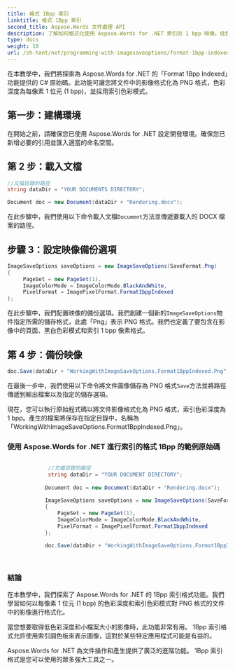 ```yaml
---
title: 格式 1Bpp 索引
linktitle: 格式 1Bpp 索引
second_title: Aspose.Words 文件處理 API
description: 了解如何格式化使用 Aspose.Words for .NET 索引的 1 bpp 映像。低色彩深度影像的完整教學。
type: docs
weight: 10
url: /zh-hant/net/programming-with-imagesaveoptions/format-1bpp-indexed/
---
```

在本教學中，我們將探索為 Aspose.Words for .NET 的「Format 1Bpp Indexed」功能提供的 C# 原始碼。此功能可讓您將文件中的影像格式化為 PNG 格式，色彩深度為每像素 1 位元 (1 bpp)，並採用索引色彩模式。

## 第一步：建構環境

在開始之前，請確保您已使用 Aspose.Words for .NET 設定開發環境。確保您已新增必要的引用並匯入適當的命名空間。

## 第 2 步：載入文檔

```csharp
//文檔目錄的路徑
string dataDir = "YOUR DOCUMENTS DIRECTORY";

Document doc = new Document(dataDir + "Rendering.docx");
```

在此步驟中，我們使用以下命令載入文檔`Document`方法並傳遞要載入的 DOCX 檔案的路徑。

## 步驟 3：設定映像備份選項

```csharp
ImageSaveOptions saveOptions = new ImageSaveOptions(SaveFormat.Png)
{
     PageSet = new PageSet(1),
     ImageColorMode = ImageColorMode.BlackAndWhite,
     PixelFormat = ImagePixelFormat.Format1bppIndexed
};
```

在此步驟中，我們配置映像的備份選項。我們創建一個新的`ImageSaveOptions`物件指定所需的儲存格式，此處「Png」表示 PNG 格式。我們也定義了要包含在影像中的頁面、黑白色彩模式和索引 1 bpp 像素格式。

## 第 4 步：備份映像

```csharp
doc.Save(dataDir + "WorkingWithImageSaveOptions.Format1BppIndexed.Png", saveOptions);
```

在最後一步中，我們使用以下命令將文件圖像儲存為 PNG 格式`Save`方法並將路徑傳遞到輸出檔案以及指定的儲存選項。

現在，您可以執行原始程式碼以將文件影像格式化為 PNG 格式，索引色彩深度為 1 bpp。產生的檔案將保存在指定目錄中，名稱為「WorkingWithImageSaveOptions.Format1BppIndexed.Png」。

### 使用 Aspose.Words for .NET 進行索引的格式 1Bpp 的範例原始碼

```csharp 
 
			 //文檔目錄的路徑
			 string dataDir = "YOUR DOCUMENT DIRECTORY"; 
            
            Document doc = new Document(dataDir + "Rendering.docx");

            ImageSaveOptions saveOptions = new ImageSaveOptions(SaveFormat.Png)
            {
                PageSet = new PageSet(1),
                ImageColorMode = ImageColorMode.BlackAndWhite,
                PixelFormat = ImagePixelFormat.Format1bppIndexed
            };

            doc.Save(dataDir + "WorkingWithImageSaveOptions.Format1BppIndexed.Png", saveOptions);
            
        
```

### 結論

在本教學中，我們探索了 Aspose.Words for .NET 的 1Bpp 索引格式功能。我們學習如何以每像素 1 位元 (1 bpp) 的色彩深度和索引色彩模式對 PNG 格式的文件中的影像進行格式化。

當您想要取得低色彩深度和小檔案大小的影像時，此功能非常有用。 1Bpp 索引格式允許使用索引調色板來表示圖像，這對於某些特定應用程式可能是有益的。

Aspose.Words for .NET 為文件操作和產生提供了廣泛的進階功能。 1Bpp 索引格式是您可以使用的眾多強大工具之一。